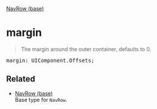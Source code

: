 [NavRow (base)](NavRow_base.md)

# margin

> The margin around the outer container, defaults to 0.

<pre class="docgen_signature">margin: UIComponent.Offsets;</pre>

## Related

- [<!--{ref:type}-->NavRow (base)](NavRow_base.md) \
    Base type for `NavRow`.
